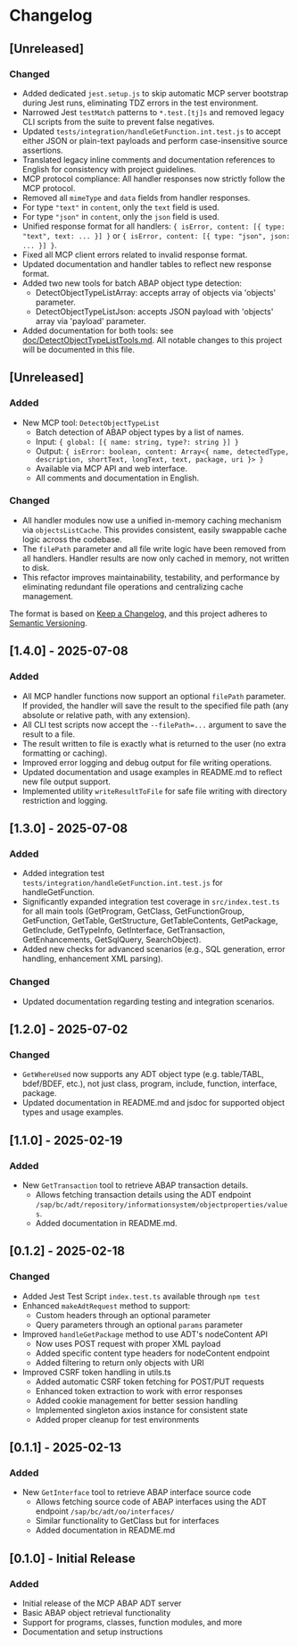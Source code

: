 # Changelog

## [Unreleased]

### Changed
- Added dedicated `jest.setup.js` to skip automatic MCP server bootstrap during Jest runs, eliminating TDZ errors in the test environment.
- Narrowed Jest `testMatch` patterns to `*.test.[tj]s` and removed legacy CLI scripts from the suite to prevent false negatives.
- Updated `tests/integration/handleGetFunction.int.test.js` to accept either JSON or plain-text payloads and perform case-insensitive source assertions.
- Translated legacy inline comments and documentation references to English for consistency with project guidelines.
- MCP protocol compliance: All handler responses now strictly follow the MCP protocol.
- Removed all `mimeType` and `data` fields from handler responses.
- For type `"text"` in `content`, only the `text` field is used.
- For type `"json"` in `content`, only the `json` field is used.
- Unified response format for all handlers: `{ isError, content: [{ type: "text", text: ... }] }` or `{ isError, content: [{ type: "json", json: ... }] }`.
- Fixed all MCP client errors related to invalid response format.
- Updated documentation and handler tables to reflect new response format.
- Added two new tools for batch ABAP object type detection:
  - DetectObjectTypeListArray: accepts array of objects via 'objects' parameter.
  - DetectObjectTypeListJson: accepts JSON payload with 'objects' array via 'payload' parameter.
- Added documentation for both tools: see [doc/DetectObjectTypeListTools.md](doc/DetectObjectTypeListTools.md).
All notable changes to this project will be documented in this file.

## [Unreleased]

### Added
- New MCP tool: `DetectObjectTypeList`
  - Batch detection of ABAP object types by a list of names.
  - Input: `{ global: [{ name: string, type?: string }] }`
  - Output: `{ isError: boolean, content: Array<{ name, detectedType, description, shortText, longText, text, package, uri }> }`
  - Available via MCP API and web interface.
  - All comments and documentation in English.

### Changed
- All handler modules now use a unified in-memory caching mechanism via `objectsListCache`. This provides consistent, easily swappable cache logic across the codebase.
- The `filePath` parameter and all file write logic have been removed from all handlers. Handler results are now only cached in memory, not written to disk.
- This refactor improves maintainability, testability, and performance by eliminating redundant file operations and centralizing cache management.

The format is based on [Keep a Changelog](https://keepachangelog.com/en/1.0.0/),
and this project adheres to [Semantic Versioning](https://semver.org/spec/v2.0.0.html).

## [1.4.0] - 2025-07-08

### Added
- All MCP handler functions now support an optional `filePath` parameter. If provided, the handler will save the result to the specified file path (any absolute or relative path, with any extension).
- All CLI test scripts now accept the `--filePath=...` argument to save the result to a file.
- The result written to file is exactly what is returned to the user (no extra formatting or caching).
- Improved error logging and debug output for file writing operations.
- Updated documentation and usage examples in README.md to reflect new file output support.
- Implemented utility `writeResultToFile` for safe file writing with directory restriction and logging.

## [1.3.0] - 2025-07-08

### Added
- Added integration test `tests/integration/handleGetFunction.int.test.js` for handleGetFunction.
- Significantly expanded integration test coverage in `src/index.test.ts` for all main tools (GetProgram, GetClass, GetFunctionGroup, GetFunction, GetTable, GetStructure, GetTableContents, GetPackage, GetInclude, GetTypeInfo, GetInterface, GetTransaction, GetEnhancements, GetSqlQuery, SearchObject).
- Added new checks for advanced scenarios (e.g., SQL generation, error handling, enhancement XML parsing).

### Changed
- Updated documentation regarding testing and integration scenarios.

## [1.2.0] - 2025-07-02

### Changed
- `GetWhereUsed` now supports any ADT object type (e.g. table/TABL, bdef/BDEF, etc.), not just class, program, include, function, interface, package.
- Updated documentation in README.md and jsdoc for supported object types and usage examples.

## [1.1.0] - 2025-02-19

### Added
- New `GetTransaction` tool to retrieve ABAP transaction details.
  - Allows fetching transaction details using the ADT endpoint `/sap/bc/adt/repository/informationsystem/objectproperties/values`.
  - Added documentation in README.md.

## [0.1.2] - 2025-02-18

### Changed
- Added Jest Test Script `index.test.ts` available through `npm test`
- Enhanced `makeAdtRequest` method to support:
  - Custom headers through an optional parameter
  - Query parameters through an optional `params` parameter
- Improved `handleGetPackage` method to use ADT's nodeContent API
  - Now uses POST request with proper XML payload
  - Added specific content type headers for nodeContent endpoint
  - Added filtering to return only objects with URI 
- Improved CSRF token handling in utils.ts
  - Added automatic CSRF token fetching for POST/PUT requests
  - Enhanced token extraction to work with error responses
  - Added cookie management for better session handling
  - Implemented singleton axios instance for consistent state
  - Added proper cleanup for test environments

## [0.1.1] - 2025-02-13

### Added
- New `GetInterface` tool to retrieve ABAP interface source code
  - Allows fetching source code of ABAP interfaces using the ADT endpoint `/sap/bc/adt/oo/interfaces/`
  - Similar functionality to GetClass but for interfaces
  - Added documentation in README.md

## [0.1.0] - Initial Release

### Added
- Initial release of the MCP ABAP ADT server
- Basic ABAP object retrieval functionality
- Support for programs, classes, function modules, and more
- Documentation and setup instructions
